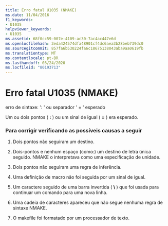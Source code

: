```yaml
---
title: Erro fatal U1035 (NMAKE)
ms.date: 11/04/2016
f1_keywords:
- U1035
helpviewer_keywords:
- U1035
ms.assetid: 68f0cc59-007e-4109-ac30-7ac4ac447e6d
ms.openlocfilehash: 3eda424574dfa48901cf4dc6aea3b28beb739dc0
ms.sourcegitcommit: 857fa6b530224fa6c18675138043aba9aa0619fb
ms.translationtype: MT
ms.contentlocale: pt-BR
ms.lasthandoff: 03/24/2020
ms.locfileid: "80193713"
---
```

# <a name="nmake-fatal-error-u1035"></a>Erro fatal U1035 (NMAKE)

erro de sintaxe: ': ' ou separador ' = ' esperado

Um ou dois pontos ( **:** ) ou um sinal de igual ( **=** ) era esperado.

### <a name="to-fix-by-checking-the-following-possible-causes"></a>Para corrigir verificando as possíveis causas a seguir

1. Dois pontos não seguiram um destino.

1. Dois-pontos e nenhum espaço (como:) um destino de letra única seguido. NMAKE o interpretava como uma especificação de unidade.

1. Dois pontos não seguiram uma regra de inferência.

1. Uma definição de macro não foi seguida por um sinal de igual.

1. Um caractere seguido de uma barra invertida ( **\\** ) que foi usada para continuar um comando para uma nova linha.

1. Uma cadeia de caracteres apareceu que não segue nenhuma regra de sintaxe NMAKE.

1. O makefile foi formatado por um processador de texto.
